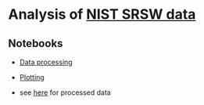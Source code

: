 # Analysis of [NIST SRSW data][data-link]


## Notebooks

- [Data processing](./notebooks/analyze_data.ipynb)
- [Plotting](./notebooks/Plots.ipynb)

- see [here](./data/processed/LJ_PURE/LJ_3sigma_LRC_TMMC) for processed data



<!-- refs -->

[data-link]: https://github.com/dwsideriusNIST/NIST_SRSW_Data


